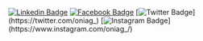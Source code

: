 [![Linkedin Badge](https://img.shields.io/badge/-Niag%20de%20Souza%20Alves-bf360c?style=flat-square&logo=Linkedin&logoColor=white&link=https://www.linkedin.com/in/niagsouza/)](https://www.linkedin.com/in/niagsouza/) 
[![Facebook Badge](https://img.shields.io/badge/-Niag%20Souza-bf360c?style=flat-square&logo=Facebook&logoColor=white&link=https://pt-br.facebook.com/niag.souza)](https://pt-br.facebook.com/niag.souza)
[![Twitter Badge](https://img.shields.io/badge/-@oniag__-bf360c?style=flat-square&labelColor=bf360c&logo=twitter&logoColor=white&link=https://twitter.com/oniag_)](https://twitter.com/oniag_) 
[![Instagram Badge](https://img.shields.io/badge/-oniag__-bf360c?style=flat-square&logo=Instagram&logoColor=white&link=https://www.instagram.com/oniag_)](https://www.instagram.com/oniag_/)
